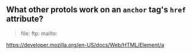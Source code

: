 ## What other protols work on an `anchor` tag's `href` attribute?

> file:
> ftp:
> mailto:

https://developer.mozilla.org/en-US/docs/Web/HTML/Element/a

<Question>

  <template slot='question'>

  ## 

  </template>

  <template slot='categories'>
  
  <Category slug='javascript'/>
  <Category slug='nocomputer'/>
  <Category slug='nowhiteboard'/>  

  </template>

  <template slot='difficulty'>

  <Difficulty rating='medium' />  

  </template>

  <template slot='answer'>



  </template>

  <template slot='reference'>

  [Mozilla](url)

  </template>

</Question>